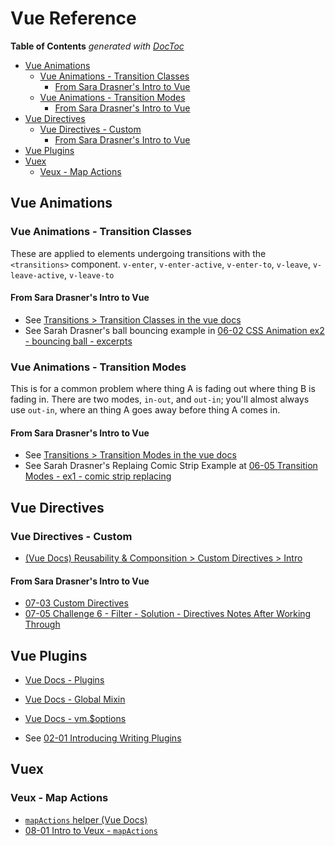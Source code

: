 # Vue Reference


<!-- START doctoc generated TOC please keep comment here to allow auto update -->
<!-- DON'T EDIT THIS SECTION, INSTEAD RE-RUN doctoc TO UPDATE -->
**Table of Contents**  *generated with [DocToc](https://github.com/thlorenz/doctoc)*

- [Vue Animations](#vue-animations)
  - [Vue Animations - Transition Classes](#vue-animations---transition-classes)
    - [From Sara Drasner's Intro to Vue](#from-sara-drasners-intro-to-vue)
  - [Vue Animations - Transition Modes](#vue-animations---transition-modes)
    - [From Sara Drasner's Intro to Vue](#from-sara-drasners-intro-to-vue-1)
- [Vue Directives](#vue-directives)
  - [Vue Directives - Custom](#vue-directives---custom)
    - [From Sara Drasner's Intro to Vue](#from-sara-drasners-intro-to-vue-2)
- [Vue Plugins](#vue-plugins)
- [Vuex](#vuex)
  - [Veux - Map Actions](#veux---map-actions)

<!-- END doctoc generated TOC please keep comment here to allow auto update -->


## Vue Animations

### Vue Animations - Transition Classes
These are applied to elements undergoing transitions with the `<transitions>` component.
`v-enter`, `v-enter-active`, `v-enter-to`, `v-leave`, `v-leave-active`, `v-leave-to`

#### From Sara Drasner's Intro to Vue
* See [Transitions > Transition Classes in the vue docs](https://vuejs.org/v2/guide/transitions.html#Transition-Classes)
* See Sarah Drasner's ball bouncing example in [06-02 CSS Animation ex2 - bouncing ball - excerpts](./sara_drasner_intro_to_vue/06_animations.md#06-02-css-animation-ex2---bouncing-ball---excerpts)

### Vue Animations - Transition Modes
This is for a common problem where thing A is fading out where thing B is fading in.
There are two modes, `in-out`, and `out-in`; you'll almost always use `out-in`, where an thing A goes away before thing A comes in.

#### From Sara Drasner's Intro to Vue
* See [Transitions > Transition Modes in the vue docs](https://vuejs.org/v2/guide/transitions.html#Transition-Modes)
* See Sarah Drasner's Replaing Comic Strip Example at [06-05 Transition Modes - ex1 - comic strip replacing](./sara_drasner_intro_to_vue/06_animations.md#06-05-transition-modes---ex1---comic-strip-replacing)

## Vue Directives

### Vue Directives - Custom
* [(Vue Docs) Reusability & Componsition > Custom Directives > Intro](https://vuejs.org/v2/guide/custom-directive.html)

#### From Sara Drasner's Intro to Vue
* [07-03 Custom Directives](./sara_drasner_intro_to_vue/07_filters_mixins_directives.md#07-03-custom-directives)
* [07-05 Challenge 6 - Filter - Solution - Directives Notes After Working Through](./sara_drasner_intro_to_vue/07_filters_mixins_directives.md#07-05-challenge-6---filter---solution---directives-notes-after-working-through)

## Vue Plugins

* [Vue Docs - Plugins](https://vuejs.org/v2/guide/plugins.html)
* [Vue Docs - Global Mixin](https://vuejs.org/v2/guide/mixins.html#Global-Mixin)
* [Vue Docs - vm.$options](https://vuejs.org/v2/api/#vm-options)

* See [02-01 Introducing Writing Plugins](02_writing_plugins.md#02-01-introducing-writing-plugins)

## Vuex

### Veux - Map Actions
* [`mapActions` helper (Vue Docs)](https://vuex.vuejs.org/guide/actions.html#dispatching-actions-in-components)
* [08-01 Intro to Veux - `mapActions`](./sara_drasner_intro_to_vue/08_veux.md#08-01-intro-to-veux---mapactions)
